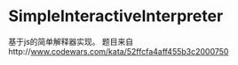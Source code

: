 # SimpleInteractiveInterpreter
基于js的简单解释器实现。
题目来自http://www.codewars.com/kata/52ffcfa4aff455b3c2000750
